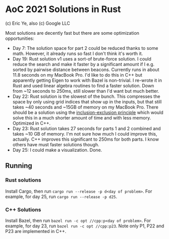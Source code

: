 # AoC 2021 Solutions in Rust
(c) Eric Ye, also (c) Google LLC

Most solutions are decently fast but there are some optimization opportunities:
- Day 7: The solution space for part 2 could be reduced thanks to some math. 
  However, it already runs so fast I don't think it's worth it.
- Day 19: Rust solution v1 uses a sort-of brute-force solution. I could reduce
  the search and make it faster by a significant amount if I e.g. sorted by pairwise
  distance between beacons. Currently runs in about 11.8 seconds on my MacBook
  Pro. I'd like to do this in C++ but apparently getting Eigen to work with
  Bazel is non-trivial. I re-wrote it in Rust and used linear algebra routines
  to find a faster solution. Down from ~12 seconds to 250ms, still slower than
  I'd want but much better.
- Day 22: Rust solution is the slowest of the bunch. This compresses the space by only using grid indices that show up in the inputs, but that still takes ~40 seconds and ~15GB of memory on my MacBook Pro. There should be a solution using the [inclusion-exclusion principle](https://en.wikipedia.org/wiki/Inclusion–exclusion_principle) which would solve this in a much shorter amount of time and with less memory. Optimized in C++.
- Day 23: Rust solution takes 27 seconds for parts 1 and 2 combined and takes
  ~10 GB of memory. I'm not sure how much I could improve this, actually. C++ improves this significant to 250ms for both parts.
  I know others have must faster solutions though.
- Day 25: I could make a visualization. Done.

## Running

### Rust solutions
Install Cargo, then run `cargo run --release -p d<day of problem>`. For example, for day 25, run `cargo run --release -p d25`.

### C++ Solutions
Install Bazel, then run `bazel run -c opt //cpp:p<day of problem>`. For example, for day 23, run `bazel run -c opt //cpp:p23`. Note only P1, P22 and P23 are implemented in C++.
